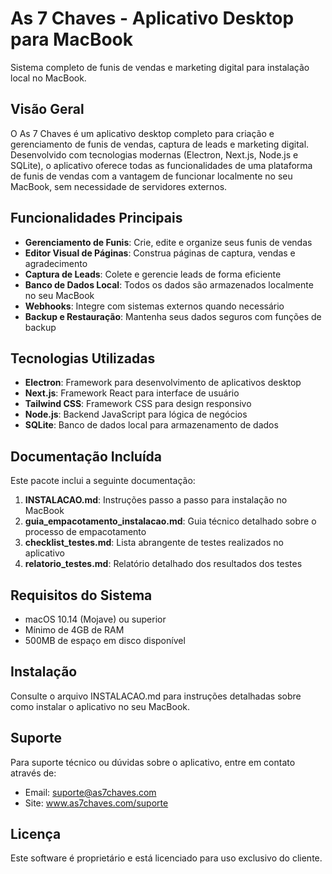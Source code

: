 # As 7 Chaves - Aplicativo Desktop para MacBook

Sistema completo de funis de vendas e marketing digital para instalação local no MacBook.

## Visão Geral

O As 7 Chaves é um aplicativo desktop completo para criação e gerenciamento de funis de vendas, captura de leads e marketing digital. Desenvolvido com tecnologias modernas (Electron, Next.js, Node.js e SQLite), o aplicativo oferece todas as funcionalidades de uma plataforma de funis de vendas com a vantagem de funcionar localmente no seu MacBook, sem necessidade de servidores externos.

## Funcionalidades Principais

- **Gerenciamento de Funis**: Crie, edite e organize seus funis de vendas
- **Editor Visual de Páginas**: Construa páginas de captura, vendas e agradecimento
- **Captura de Leads**: Colete e gerencie leads de forma eficiente
- **Banco de Dados Local**: Todos os dados são armazenados localmente no seu MacBook
- **Webhooks**: Integre com sistemas externos quando necessário
- **Backup e Restauração**: Mantenha seus dados seguros com funções de backup

## Tecnologias Utilizadas

- **Electron**: Framework para desenvolvimento de aplicativos desktop
- **Next.js**: Framework React para interface de usuário
- **Tailwind CSS**: Framework CSS para design responsivo
- **Node.js**: Backend JavaScript para lógica de negócios
- **SQLite**: Banco de dados local para armazenamento de dados

## Documentação Incluída

Este pacote inclui a seguinte documentação:

1. **INSTALACAO.md**: Instruções passo a passo para instalação no MacBook
2. **guia_empacotamento_instalacao.md**: Guia técnico detalhado sobre o processo de empacotamento
3. **checklist_testes.md**: Lista abrangente de testes realizados no aplicativo
4. **relatorio_testes.md**: Relatório detalhado dos resultados dos testes

## Requisitos do Sistema

- macOS 10.14 (Mojave) ou superior
- Mínimo de 4GB de RAM
- 500MB de espaço em disco disponível

## Instalação

Consulte o arquivo INSTALACAO.md para instruções detalhadas sobre como instalar o aplicativo no seu MacBook.

## Suporte

Para suporte técnico ou dúvidas sobre o aplicativo, entre em contato através de:
- Email: suporte@as7chaves.com
- Site: www.as7chaves.com/suporte

## Licença

Este software é proprietário e está licenciado para uso exclusivo do cliente.
